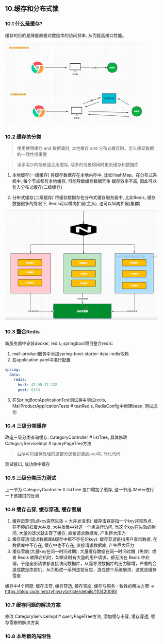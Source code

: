 ## 10.缓存和分布式锁
### 10.1 什么是缓存?
缓存的目的是降低直接对数据库的访问频率, 从而提高接口性能。

![img_63.png](img_63.png)

### 10.2 缓存的分类

> 使用使用缓存 and 数据库时, 本地缓存 and 分布式缓存时。怎么保证数据的一致性很重要

> 读多写少的场景适合用缓存, 写多的场景得同时更新缓存和数据库

1. 本地缓存(一级缓存)
将缓存数据存在本地内存中, 比如HashMap。在分布式系统中, 每个节点都有本地缓存, 可能导致缓存数据冗余 缓存效率不高, 因此可以引入分布式缓存(二级缓存)

2. 分布式缓存(二级缓存)
将缓存数据存在分布式缓存服务器中, 比如Redis, 缓存数据很多的情况下, Redis可以横向扩展(主从), 也可以纵向扩展(集群)

![img_64.png](img_64.png)

### 10.3 整合Redis
新服务器中安装docker, redis; springboot项目整合redis:

1. mall-product服务中添加spring-boot-starter-data-redis依赖
2. 在application.yaml中进行配置
```yaml
spring:
  data:
    redis:
      host: 47.95.17.132
      port: 6379
```
3. 在SpringBootApplicationTest测试类中测试redis, MallProductApplicationTests # testRedis, RedisConfig中新建bean, 测试成功

### 10.4 三级分类缓存
改造三级分类查询缓存: CategoryController # listTree, 具体修改 CategoryServiceImpl # queryPageTree方法

> 后续可将缓存处理的这部分逻辑封装到aop中, 简化代码

测试接口, 成功命中缓存

### 10.5 三级分类压力测试
上一节为 CategoryController # listTree 接口增加了缓存, 这一节用JMeter进行一下该接口的压测

### 10.6 缓存击穿, 缓存穿透, 缓存雪崩
1. 缓存击穿(热点key突然失效 + 大并发请求): 缓存击穿是指一个key非常热点, 在不停的扛着大并发, 大并发集中对这一个点进行访问, 当这个key在失效的瞬间, 大量的请求就击穿了缓存, 直接请求数据库, 产生巨大压力
2. 缓存穿透(请求数据库&缓存中都不存在的key): 缓存穿透是指用户查询数据, 在数据库中不存在, 缓存中也不存在, 直接请求数据库, 产生巨大压力
3. 缓存雪崩(大量key在同一时间过期): 大量缓存数据在同一时间过期（失效）或者 Redis 故障宕机时，如果此时有大量的用户请求，都无法在 Redis 中处理，于是全部请求都直接访问数据库，从而导致数据库的压力骤增，严重的会造成数据库宕机，从而形成一系列连锁反应，造成整个系统崩溃，这就是缓存雪崩

缓存中4个问题: 缓存击穿, 缓存穿透, 缓存雪崩, 缓存与服务一致性的解决方案 -> https://blog.csdn.net/zyhlwzy/article/details/110420098

### 10.7 缓存问题的解决方案
修改 CategoryServiceImpl # queryPageTree方法, 添加缓存击穿, 缓存穿透, 缓存雪崩的解决方案

### 10.8 本地锁的局限性



